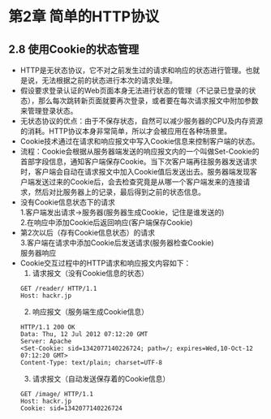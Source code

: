 # 第2章 简单的HTTP协议
## 2.8 使用Cookie的状态管理
* HTTP是无状态协议，它不对之前发生过的请求和响应的状态进行管理。也就是说，无法根据之前的状态进行本次的请求处理。
* 假设要求登录认证的Web页面本身无法进行状态的管理（不记录已登录的状态），那么每次跳转新页面就要再次登录，或者要在每次请求报文中附加参数来管理登录状态。
* 无状态协议的优点：由于不保存状态，自然可以减少服务器的CPU及内存资源的消耗。HTTP协议本身非常简单，所以才会被应用在各种场景里。
* Cookie技术通过在请求和响应报文中写入Cookie信息来控制客户端的状态。
* 流程：Cookie会根据从服务器端发送的响应报文内的一个叫做Set-Cookie的首部字段信息，通知客户端保存Cookie。当下次客户端再往服务器发送请求时，客户端会自动在请求报文中加入Cookie值后发送出去。服务器端发现客户端发送过来的Cookie后，会去检查究竟是从哪一个客户端发来的连接请求，然后对比服务器上的记录，最后得到之前的状态信息。
* 没有Cookie信息状态下的请求  
  1.客户端发出请求->服务器(服务器生成Cookie，记住是谁发送的)  
  2.在响应中添加Cookie后返回响应(客户端保存Cookie)
* 第2次以后（存有Cookie信息状态）的请求  
  3.客户端在请求中添加Cookie后发送请求(服务器检查Cookie)  
  服务器响应
* Cookie交互过程中的HTTP请求和响应报文内容如下：
  1. 请求报文（没有Cookie信息的状态）
    ```
    GET /reader/ HTTP/1.1
    Host: hackr.jp
    ```
  2. 响应报文（服务端生成Cookie信息）
    ```
    HTTP/1.1 200 OK
    Data: Thu, 12 Jul 2012 07:12:20 GMT
    Server: Apache
    <Set-Cookie: sid=1342077140226724; path=/; expires=Wed,10-Oct-12 07:12:20 GMT>
    Content-Type: text/plain; charset=UTF-8
    ```
  3. 请求报文（自动发送保存着的Cookie信息）
    ```
    GET /image/ HTTP/1.1
    Host: hackr.jp
    Cookie: sid=1342077140226724
    ```